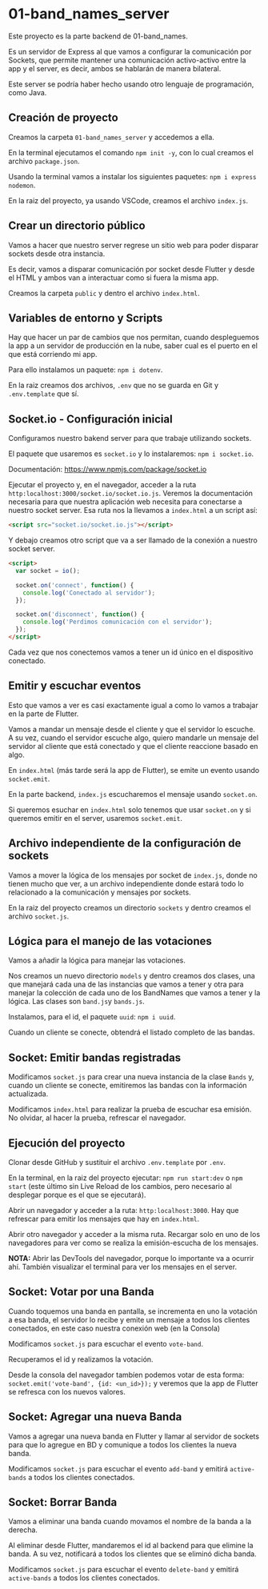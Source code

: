 # 01-band_names_server

Este proyecto es la parte backend de 01-band_names.

Es un servidor de Express al que vamos a configurar la comunicación por Sockets, que permite mantener una comunicación activo-activo entre la app y el server, es decir, ambos se hablarán de manera bilateral.

Este server se podría haber hecho usando otro lenguaje de programación, como Java.

## Creación de proyecto

Creamos la carpeta `01-band_names_server` y accedemos a ella.

En la terminal ejecutamos el comando `npm init -y`, con lo cual creamos el archivo `package.json`.

Usando la terminal vamos a instalar los siguientes paquetes: `npm i express nodemon`.

En la raiz del proyecto, ya usando VSCode, creamos el archivo `index.js`.

## Crear un directorio público

Vamos a hacer que nuestro server regrese un sitio web para poder disparar sockets desde otra instancia.

Es decir, vamos a disparar comunicación por socket desde Flutter y desde el HTML y ambos van a interactuar como si fuera la misma app.

Creamos la carpeta `public` y dentro el archivo `index.html`.

## Variables de entorno y Scripts

Hay que hacer un par de cambios que nos permitan, cuando despleguemos la app a un servidor de producción en la nube, saber cual es el puerto en el que está corriendo mi app.

Para ello instalamos un paquete: `npm i dotenv`.

En la raiz creamos dos archivos, `.env` que no se guarda en Git y `.env.template` que sí.

## Socket.io - Configuración inicial

Configuramos nuestro bakend server para que trabaje utilizando sockets.

El paquete que usaremos es `socket.io` y lo instalaremos: `npm i socket.io`.

Documentación: https://www.npmjs.com/package/socket.io

Ejecutar el proyecto y, en el navegador, acceder a la ruta `http:localhost:3000/socket.io/socket.io.js`. Veremos la documentación necesaria para que nuestra aplicación web necesita para conectarse a nuestro socket server. Esa ruta nos la llevamos a `index.html` a un script así:

```html
<script src="socket.io/socket.io.js"></script>
```

Y debajo creamos otro script que va a ser llamado de la conexión a nuestro socket server.

```html
<script>
  var socket = io();

  socket.on('connect', function() {
    console.log('Conectado al servidor');
  });

  socket.on('disconnect', function() {
    console.log('Perdimos comunicación con el servidor');
  });
</script>
```

Cada vez que nos conectemos vamos a tener un id único en el dispositivo conectado.

## Emitir y escuchar eventos

Esto que vamos a ver es casi exactamente igual a como lo vamos a trabajar en la parte de Flutter.

Vamos a mandar un mensaje desde el cliente y que el servidor lo escuche. A su vez, cuando el servidor escuche algo, quiero mandarle un mensaje del servidor al cliente que está conectado y que el cliente reaccione basado en algo.

En `index.html` (más tarde será la app de Flutter), se emite un evento usando `socket.emit`.

En la parte backend, `index.js` escucharemos el mensaje usando `socket.on`.

Si queremos esuchar en `index.html` solo tenemos que usar `socket.on` y si queremos emitir en el server, usaremos `socket.emit`.

## Archivo independiente de la configuración de sockets

Vamos a mover la lógica de los mensajes por socket de `index.js`, donde no tienen mucho que ver, a un archivo independiente donde estará todo lo relacionado a la comunicación y mensajes por sockets.

En la raiz del proyecto creamos un directorio `sockets` y dentro creamos el archivo `socket.js`.

## Lógica para el manejo de las votaciones

Vamos a añadir la lógica para manejar las votaciones.

Nos creamos un nuevo directorio `models` y dentro creamos dos clases, una que manejará cada una de las instancias que vamos a tener y otra para manejar la colección de cada uno de los BandNames que vamos a tener y la lógica. Las clases son `band.js`y `bands.js`.

Instalamos, para el id, el paquete `uuid`: `npm i uuid`.

Cuando un cliente se conecte, obtendrá el listado completo de las bandas.

## Socket: Emitir bandas registradas

Modificamos `socket.js` para crear una nueva instancia de la clase `Bands` y, cuando un cliente se conecte, emitiremos las bandas con la información actualizada.

Modificamos `index.html` para realizar la prueba de escuchar esa emisión. No olvidar, al hacer la prueba, refrescar el navegador.

## Ejecución del proyecto

Clonar desde GitHub y sustituir el archivo `.env.template` por `.env`.

En la terminal, en la raiz del proyecto ejecutar: `npm run start:dev` o `npm start` (este último sin Live Reload de los cambios, pero necesario al desplegar porque es el que se ejecutará).

Abrir un navegador y acceder a la ruta: `http:localhost:3000`. Hay que refrescar para emitir los mensajes que hay en `index.html`.

Abrir otro navegador y acceder a la misma ruta. Recargar solo en uno de los navegadores para ver como se realiza la emisión-escucha de los mensajes.

**NOTA:** Abrir las DevTools del navegador, porque lo importante va a ocurrir ahí. También visualizar el terminal para ver los mensajes en el server.

## Socket: Votar por una Banda

Cuando toquemos una banda en pantalla, se incrementa en uno la votación a esa banda, el servidor lo recibe y emite un mensaje a todos los clientes conectados, en este caso nuestra conexión web (en la Consola)

Modificamos `socket.js` para escuchar el evento `vote-band`.

Recuperamos el id y realizamos la votación.

Desde la consola del navegador tambíen podemos votar de esta forma: `socket.emit('vote-band', {id: <un_id>});` y veremos que la app de Flutter se refresca con los nuevos valores.

## Socket: Agregar una nueva Banda

Vamos a agregar una nueva banda en Flutter y llamar al servidor de sockets para que lo agregue en BD y comunique a todos los clientes la nueva banda.

Modificamos `socket.js` para escuchar el evento `add-band` y emitirá `active-bands` a todos los clientes conectados.

## Socket: Borrar Banda

Vamos a eliminar una banda cuando movamos el nombre de la banda a la derecha.

Al eliminar desde Flutter, mandaremos el id al backend para que elimine la banda. A su vez, notificará a todos los clientes que se eliminó dicha banda.

Modificamos `socket.js` para escuchar el evento `delete-band` y emitirá `active-bands` a todos los clientes conectados.